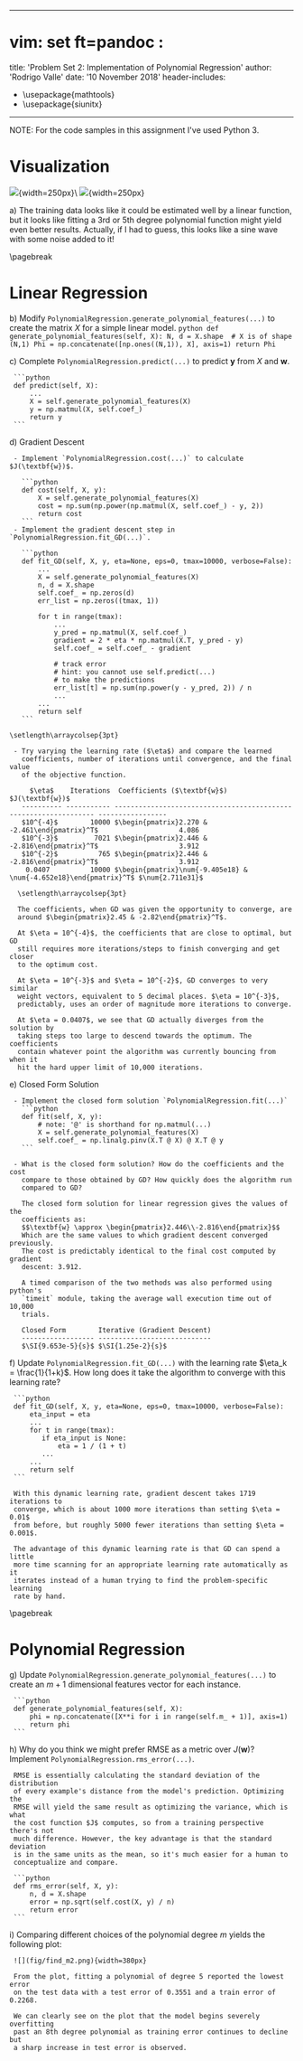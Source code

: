 
---
# vim: set ft=pandoc :
title: 'Problem Set 2: Implementation of Polynomial Regression'
author: 'Rodrigo Valle'
date: '10 November 2018'
header-includes:
 - \usepackage{mathtools}
 - \usepackage{siunitx}
---

NOTE: For the code samples in this assignment I've used Python 3.

# Visualization

<!--
  Visualize the training and test data using the plot_data(...) function. What
  do you observe? For example, can you make an educated guess on the
  effectiveness of linear regression in predicting the data?
-->
  ![](fig/train_data.png){width=250px}\ ![](fig/test_data.png){width=250px}

  a) The training data looks like it could be estimated well by a linear
     function, but it looks like fitting a 3rd or 5th degree polynomial function
     might yield even better results. Actually, if I had to guess, this looks
     like a sine wave with some noise added to it!

\pagebreak

# Linear Regression

<!--
  Note that to take into account the intercept term (w_0), we can add an
  additional "feature" to each instance and set it to one, e.g. x_{i,0} = 1.
  This is equivalent to adding an additional first column to X and setting it to
  all ones.
  Modify PolynomialRegression.generate_polynomial_features(...) to create the
  matrix for a simple linear model.
-->
  b) Modify `PolynomialRegression.generate_polynomial_features(...)` to create
     the matrix $X$ for a simple linear model.
     ```python
     def generate_polynomial_features(self, X):
         N, d = X.shape  # X is of shape (N,1)
         Phi = np.concatenate([np.ones((N,1)), X], axis=1)
         return Phi
     ```

<!--
  Before tackling the harder problem of training the regression model, complete
  PolynomialRegression.predict(...) to predict y from X and w.
-->
  c) Complete `PolynomialRegression.predict(...)` to predict $\textbf{y}$
     from $X$ and $\textbf{w}$.

     ```python
     def predict(self, X):
         ...
         X = self.generate_polynomial_features(X)
         y = np.matmul(X, self.coef_)
         return y
     ```

  d) Gradient Descent

     - Implement `PolynomialRegression.cost(...)` to calculate $J(\textbf{w})$.

       ```python
       def cost(self, X, y):
           X = self.generate_polynomial_features(X)
           cost = np.sum(np.power(np.matmul(X, self.coef_) - y, 2))
           return cost
       ```
     - Implement the gradient descent step in `PolynomialRegression.fit_GD(...)`.

       ```python
       def fit_GD(self, X, y, eta=None, eps=0, tmax=10000, verbose=False):
           ...
           X = self.generate_polynomial_features(X)
           n, d = X.shape
           self.coef_ = np.zeros(d)
           err_list = np.zeros((tmax, 1))

           for t in range(tmax):
               ...
               y_pred = np.matmul(X, self.coef_)
               gradient = 2 * eta * np.matmul(X.T, y_pred - y)
               self.coef_ = self.coef_ - gradient

               # track error
               # hint: you cannot use self.predict(...)
               # to make the predictions
               err_list[t] = np.sum(np.power(y - y_pred, 2)) / n
               ...
           ...
           return self
       ```
  <!--
    So far, you have used a default learning rate (or step size) of eta = 0.01.
    Try different eta = 10^-4, 10^-3, 10^-2, 0.0407, and make a table of
    coefficients, number of iterations until convergence (this number will be
    10,000 if the algorithm did not converge in a smaller number of iterations)
    and the final value of the objective function. How do the coefficients
    compare? How quickly does each algorithm converge?
  -->
    \setlength\arraycolsep{3pt}

     - Try varying the learning rate ($\eta$) and compare the learned
       coefficients, number of iterations until convergence, and the final value
       of the objective function.

         $\eta$    Iterations  Coefficients ($\textbf{w}$)                                       $J(\textbf{w})$
       ---------- ----------- ----------------------------------------------------------------- -----------------
       $10^{-4}$        10000 $\begin{pmatrix}2.270 & -2.461\end{pmatrix}^T$                    4.086
       $10^{-3}$         7021 $\begin{pmatrix}2.446 & -2.816\end{pmatrix}^T$                    3.912
       $10^{-2}$          765 $\begin{pmatrix}2.446 & -2.816\end{pmatrix}^T$                    3.912
        0.0407          10000 $\begin{pmatrix}\num{-9.405e18} & \num{-4.652e18}\end{pmatrix}^T$ $\num{2.711e31}$

      \setlength\arraycolsep{3pt}

      The coefficients, when GD was given the opportunity to converge, are
      around $\begin{pmatrix}2.45 & -2.82\end{pmatrix}^T$.
      
      At $\eta = 10^{-4}$, the coefficients that are close to optimal, but GD
      still requires more iterations/steps to finish converging and get closer
      to the optimum cost.

      At $\eta = 10^{-3}$ and $\eta = 10^{-2}$, GD converges to very similar
      weight vectors, equivalent to 5 decimal places. $\eta = 10^{-3}$,
      predictably, uses an order of magnitude more iterations to converge.

      At $\eta = 0.0407$, we see that GD actually diverges from the solution by
      taking steps too large to descend towards the optimum. The coefficients
      contain whatever point the algorithm was currently bouncing from when it
      hit the hard upper limit of 10,000 iterations.

  e) Closed Form Solution

     - Implement the closed form solution `PolynomialRegression.fit(...)` 
       ```python
       def fit(self, X, y):
           # note: '@' is shorthand for np.matmul(...)
           X = self.generate_polynomial_features(X)
           self.coef_ = np.linalg.pinv(X.T @ X) @ X.T @ y
       ```

     - What is the closed form solution? How do the coefficients and the cost
       compare to those obtained by GD? How quickly does the algorithm run
       compared to GD?

       The closed form solution for linear regression gives the values of the
       coefficients as:
       $$\textbf{w} \approx \begin{pmatrix}2.446\\-2.816\end{pmatrix}$$
       Which are the same values to which gradient descent converged previously.
       The cost is predictably identical to the final cost computed by gradient
       descent: 3.912.

       A timed comparison of the two methods was also performed using python's
       `timeit` module, taking the average wall execution time out of 10,000
       trials.

       Closed Form        Iterative (Gradient Descent)
       ------------------ ----------------------------
       $\SI{9.653e-5}{s}$ $\SI{1.25e-2}{s}$

<!--
  Finally, set a learning rate eta for GD that is a function of k (the
  number of iterations) (use n_k = 1/(1+k)) and converges to the same solution
  yielded by the closed form optimization (minus possible rounding errors).
  Update PolynomialRegression.fit_GD(...) with your proposed learning rate. How
  long does it take the algorithm to converge with your proposed learning rate?
-->
  f) Update `PolynomialRegression.fit_GD(...)` with the learning rate
     $\eta_k = \frac{1}{1+k}$. How long does it take the algorithm to converge
     with this learning rate?

     ```python
     def fit_GD(self, X, y, eta=None, eps=0, tmax=10000, verbose=False):
         eta_input = eta
         ...
         for t in range(tmax):
            if eta_input is None:
                eta = 1 / (1 + t)
            ...
         ...
         return self
     ```

     With this dynamic learning rate, gradient descent takes 1719 iterations to
     converge, which is about 1000 more iterations than setting $\eta = 0.01$
     from before, but roughly 5000 fewer iterations than setting $\eta = 0.001$.

     The advantage of this dynamic learning rate is that GD can spend a little
     more time scanning for an appropriate learning rate automatically as it
     iterates instead of a human trying to find the problem-specific learning
     rate by hand.

\pagebreak

# Polynomial Regression

  g) Update `PolynomialRegression.generate_polynomial_features(...)` to create
     an $m + 1$ dimensional features vector for each instance.

     ```python
     def generate_polynomial_features(self, X):
         phi = np.concatenate([X**i for i in range(self.m_ + 1)], axis=1)
         return phi
     ```

  h) Why do you think we might prefer RMSE as a metric over $J(\textbf{w})$?
     Implement `PolynomialRegression.rms_error(...)`.

     RMSE is essentially calculating the standard deviation of the distribution
     of every example's distance from the model's prediction. Optimizing the
     RMSE will yield the same result as optimizing the variance, which is what
     the cost function $J$ computes, so from a training perspective there's not
     much difference. However, the key advantage is that the standard deviation
     is in the same units as the mean, so it's much easier for a human to
     conceptualize and compare.
     
     ```python
     def rms_error(self, X, y):
         n, d = X.shape
         error = np.sqrt(self.cost(X, y) / n)
         return error
     ```

<!--
  For m = 0, ..., 10, use the closed-form solver to determine the best-fit
  polynomial regression model on the training data, and with this model,
  calculate the RMSE on both the training data and the test data. Generate
  a plot depicting how RMSE varies with model complexity (polynomial degree $m$)
  - you should generate a single plot with both training and test error, and
  include this plot in your writeup. Which degree polynomial would you say best
  fits the data? Was there evidence of under/overfitting the data? Use your plot
  to justify your answer.
-->
  i) Comparing different choices of the polynomial degree $m$ yields the
     following plot:

     ![](fig/find_m2.png){width=380px}

     From the plot, fitting a polynomial of degree 5 reported the lowest error
     on the test data with a test error of 0.3551 and a train error of 0.2268.

     We can clearly see on the plot that the model begins severely overfitting
     past an 8th degree polynomial as training error continues to decline but
     a sharp increase in test error is observed.

<!--
      $m$  Train RMSE Test RMSE
     ----- ---------- ---------
       0    0.86       0.75
       1    0.44       0.59
       2    0.44       0.60
       3    0.24       0.37
       4    0.23       0.36
       5    0.23       0.36
       6    0.22       0.37
       7    0.22       0.43
       8    0.22       0.41
       9    0.21       1.48
      10    0.21       2.01
-->
